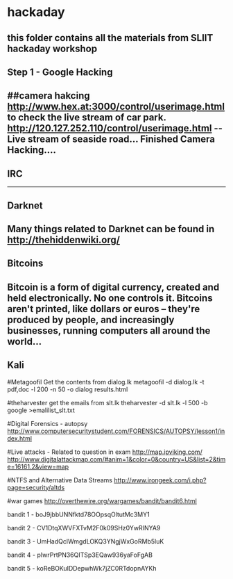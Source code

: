 # hackaday
this folder contains all the materials from SLIIT hackaday workshop
---

## Step 1 - Google Hacking

##camera hakcing
http://www.hex.at:3000/control/userimage.html to check the live stream of car park.
http://120.127.252.110/control/userimage.html -- Live stream of seaside road...
Finished Camera Hacking....
-------------------------------------------------------------------------------
## IRC
-------------------------------------------------------------------------------
## Darknet
Many things related to Darknet can be found in http://thehiddenwiki.org/
-------------------------------------------------------------------------------
## Bitcoins
Bitcoin is a form of digital currency, created and held electronically. No one controls it. Bitcoins aren't printed, like dollars or euros – they're produced by people, and increasingly businesses, running computers all around the world...
---------------------------------------------------------------------------------
## Kali 

#Metagoofil
Get the contents from dialog.lk
metagoofil -d dialog.lk -t pdf,doc -l 200 -n 50 -o dialog results.html

#theharvester
get the emails from slt.lk
theharvester -d slt.lk -l 500 -b google >emalilist_slt.txt

#Digital Forensics - autopsy
http://www.computersecuritystudent.com/FORENSICS/AUTOPSY/lesson1/index.html

#Live attacks - Related to question in exam
http://map.ipviking.com/
http://www.digitalattackmap.com/#anim=1&color=0&country=US&list=2&time=16161.2&view=map

#NTFS and Alternative Data Streams
http://www.irongeek.com/i.php?page=security/altds

#war games
http://overthewire.org/wargames/bandit/bandit6.html

bandit 1 - boJ9jbbUNNfktd78OOpsqOltutMc3MY1

bandit 2 - CV1DtqXWVFXTvM2F0k09SHz0YwRINYA9

bandit 3 - UmHadQclWmgdLOKQ3YNgjWxGoRMb5luK

bandit 4 - pIwrPrtPN36QITSp3EQaw936yaFoFgAB

bandit 5 - koReBOKuIDDepwhWk7jZC0RTdopnAYKh
